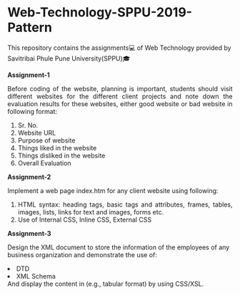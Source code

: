 # Web-Technology-SPPU-2019-Pattern

This repository contains the assignments💻 of Web Technology provided by Savitribai Phule Pune University(SPPU)🎓

**Assignment-1**

<p align="justify">Before coding of the website, planning is important, students should visit different websites for the different client projects and note down the evaluation results for these websites, either good website or bad website in following format:<p>

  <ol align="justify">
    <li>Sr. No.</li>
    <li>Website URL</li>
    <li>Purpose of website</li>
    <li>Things liked in the website</li>
    <li>Things disliked in the website</li>
    <li>Overall Evaluation</li>
  </ol>
    
**Assignment-2**
  
  Implement a web page index.htm for any client website using following:
  <ol align="justify">
    <li>HTML syntax: heading tags, basic tags and attributes, frames, tables, images, lists, links for text and images, forms etc.</li>
    <li>Use of Internal CSS, Inline CSS, External CSS</li>
  </ol>

**Assignment-3**

Design the XML document to store the information of the employees of any business organization and demonstrate the use of:
<li>DTD</li>
<li>XML Schema</li>
And display the content in (e.g., tabular format) by using CSS/XSL.
